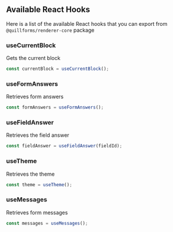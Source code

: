 ## Available React Hooks

Here is a list  of the available React hooks that you can export from `@quillforms/renderer-core` package

### useCurrentBlock
Gets the current block
```js
const currentBlock = useCurrentBlock();
```

### useFormAnswers

Retrieves form answers
```js
const formAnswers = useFormAnswers();
```

### useFieldAnswer

Retrieves the field answer
```js
const fieldAnswer = useFieldAnswer(fieldId);
```

### useTheme

Retrieves the theme
```js
const theme = useTheme();
```

### useMessages

Retrieves form messages
```js
const messages = useMessages();
```
